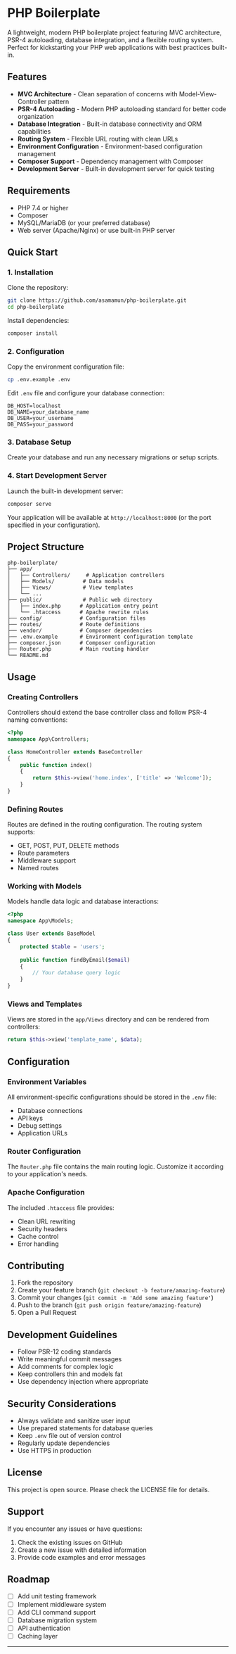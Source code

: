 # PHP Boilerplate

A lightweight, modern PHP boilerplate project featuring MVC architecture, PSR-4 autoloading, database integration, and a flexible routing system. Perfect for kickstarting your PHP web applications with best practices built-in.

## Features

- **MVC Architecture** - Clean separation of concerns with Model-View-Controller pattern
- **PSR-4 Autoloading** - Modern PHP autoloading standard for better code organization  
- **Database Integration** - Built-in database connectivity and ORM capabilities
- **Routing System** - Flexible URL routing with clean URLs
- **Environment Configuration** - Environment-based configuration management
- **Composer Support** - Dependency management with Composer
- **Development Server** - Built-in development server for quick testing

## Requirements

- PHP 7.4 or higher
- Composer
- MySQL/MariaDB (or your preferred database)
- Web server (Apache/Nginx) or use built-in PHP server

## Quick Start

### 1. Installation

Clone the repository:
```bash
git clone https://github.com/asamamun/php-boilerplate.git
cd php-boilerplate
```

Install dependencies:
```bash
composer install
```

### 2. Configuration

Copy the environment configuration file:
```bash
cp .env.example .env
```

Edit `.env` file and configure your database connection:
```env
DB_HOST=localhost
DB_NAME=your_database_name
DB_USER=your_username
DB_PASS=your_password
```

### 3. Database Setup

Create your database and run any necessary migrations or setup scripts.

### 4. Start Development Server

Launch the built-in development server:
```bash
composer serve
```

Your application will be available at `http://localhost:8000` (or the port specified in your configuration).

## Project Structure

```
php-boilerplate/
├── app/
│   ├── Controllers/     # Application controllers
│   ├── Models/         # Data models
│   ├── Views/          # View templates
│   └── ...
├── public/             # Public web directory
│   ├── index.php      # Application entry point
│   └── .htaccess      # Apache rewrite rules
├── config/            # Configuration files
├── routes/            # Route definitions
├── vendor/            # Composer dependencies
├── .env.example       # Environment configuration template
├── composer.json      # Composer configuration
├── Router.php         # Main routing handler
└── README.md
```

## Usage

### Creating Controllers

Controllers should extend the base controller class and follow PSR-4 naming conventions:

```php
<?php
namespace App\Controllers;

class HomeController extends BaseController
{
    public function index()
    {
        return $this->view('home.index', ['title' => 'Welcome']);
    }
}
```

### Defining Routes

Routes are defined in the routing configuration. The routing system supports:
- GET, POST, PUT, DELETE methods
- Route parameters
- Middleware support
- Named routes

### Working with Models

Models handle data logic and database interactions:

```php
<?php
namespace App\Models;

class User extends BaseModel
{
    protected $table = 'users';
    
    public function findByEmail($email)
    {
        // Your database query logic
    }
}
```

### Views and Templates

Views are stored in the `app/Views` directory and can be rendered from controllers:

```php
return $this->view('template_name', $data);
```

## Configuration

### Environment Variables

All environment-specific configurations should be stored in the `.env` file:

- Database connections
- API keys
- Debug settings
- Application URLs

### Router Configuration

The `Router.php` file contains the main routing logic. Customize it according to your application's needs.

### Apache Configuration

The included `.htaccess` file provides:
- Clean URL rewriting
- Security headers
- Cache control
- Error handling

## Contributing

1. Fork the repository
2. Create your feature branch (`git checkout -b feature/amazing-feature`)
3. Commit your changes (`git commit -m 'Add some amazing feature'`)
4. Push to the branch (`git push origin feature/amazing-feature`)
5. Open a Pull Request

## Development Guidelines

- Follow PSR-12 coding standards
- Write meaningful commit messages
- Add comments for complex logic
- Keep controllers thin and models fat
- Use dependency injection where appropriate

## Security Considerations

- Always validate and sanitize user input
- Use prepared statements for database queries
- Keep `.env` file out of version control
- Regularly update dependencies
- Use HTTPS in production

## License

This project is open source. Please check the LICENSE file for details.

## Support

If you encounter any issues or have questions:

1. Check the existing issues on GitHub
2. Create a new issue with detailed information
3. Provide code examples and error messages

## Roadmap

- [ ] Add unit testing framework
- [ ] Implement middleware system
- [ ] Add CLI command support
- [ ] Database migration system
- [ ] API authentication
- [ ] Caching layer

---
